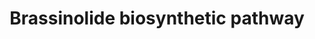 ---
annotations:
- id: PW:0000010
  parent: classic metabolic pathway
  type: Pathway Ontology
  value: lipid metabolic pathway
- id: PW:0000002
  parent: classic metabolic pathway
  type: Pathway Ontology
  value: classic metabolic pathway
authors:
- Andra
- MaintBot
- Egonw
- Ariutta
- DeSl
- Finterly
- Conroy lipids
description: Brassinolide is a plant hormone.
last-edited: 2023-01-18
organisms:
- Arabidopsis thaliana
communities:
- Plants
communities:
- Plants
redirect_from:
- /index.php/Pathway:WP2634
- /instance/WP2634
- /instance/WP2634_r124900
revision: r124900
schema-jsonld:
- '@context': https://schema.org/
  '@id': https://wikipathways.github.io/pathways/WP2634.html
  '@type': Dataset
  creator:
    '@type': Organization
    name: WikiPathways
  description: Brassinolide is a plant hormone.
  keywords:
  - 24-Methylenecholesterol
  - 3-Dehydro-6-deoxoteasterone
  - 3-Dehydroteasterone
  - 5-dehydroepisterol
  - 5α-campestan-3-one
  - 6-Deoxocastasterone
  - 6-Deoxocathasterone
  - 6-Deoxoteasterone
  - 6-Deoxotyphasterol
  - 6-Oxocampestanol
  - 6α-Hydroxycampestanol
  - 6α-Hydroxycastasterone
  - BRI1
  - Brassinolide
  - CYP85A2
  - CYP90B1
  - Campestanol
  - Campesterol
  - Castasterone
  - Cathasterone
  - DET2
  - Episterol
  - STE1
  - Teasterone
  - Typhasterol
  - campest-4-en-3-one
  - campest-4-en-3beta-ol
  - cpd
  - dwf4
  license: CC0
  name: Brassinolide biosynthetic pathway
seo: CreativeWork
title: Brassinolide biosynthetic pathway
wpid: WP2634
---